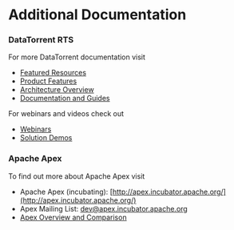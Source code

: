 Additional Documentation
================================================================================

### DataTorrent RTS

For more DataTorrent documentation visit

* [Featured Resources](https://www.datatorrent.com/resources/)
* [Product Features](https://www.datatorrent.com/product/datatorrent-rts/)
* [Architecture Overview](https://www.datatorrent.com/product/architecture/)
* [Documentation and Guides](https://www.datatorrent.com/product-documentation/)

For webinars and videos check out

* [Webinars](https://www.datatorrent.com/webinar/)
* [Solution Demos](https://www.datatorrent.com/solution-demos/)

### Apache Apex

To find out more about Apache Apex visit

* Apache Apex (incubating): [http://apex.incubator.apache.org/](http://apex.incubator.apache.org/)
* Apex Mailing List: <a href="mailto:dev@apex.incubator.apache.org">dev@apex.incubator.apache.org</a>
* [Apex Overview and Comparison](https://www.datatorrent.com/project-apex/)
